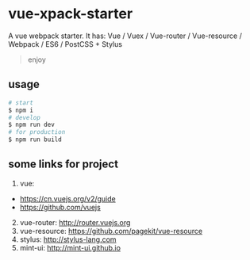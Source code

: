 # vue-xpack-starter
A vue webpack starter.
It has: Vue / Vuex / Vue-router / Vue-resource / Webpack / ES6 / PostCSS + Stylus
> enjoy

## usage

```bash
# start
$ npm i
# develop
$ npm run dev
# for production
$ npm run build
```

## some links for project
1. vue:
  * https://cn.vuejs.org/v2/guide
  * https://github.com/vuejs
2. vue-router: http://router.vuejs.org
3. vue-resource: https://github.com/pagekit/vue-resource
4. stylus: http://stylus-lang.com
5. mint-ui: http://mint-ui.github.io


